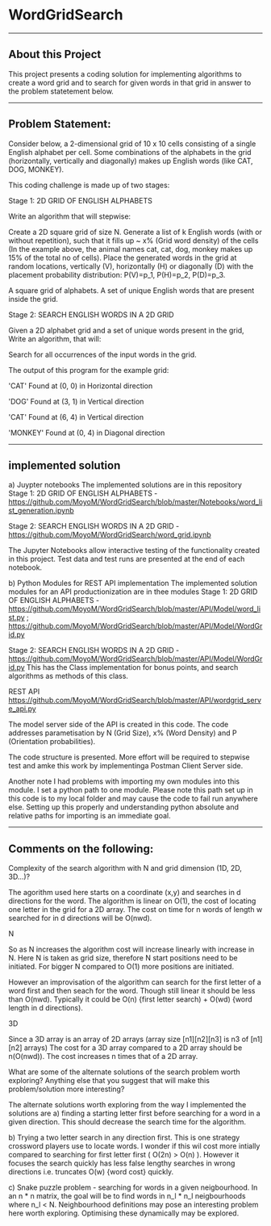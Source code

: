 # WordGridSearch
-------------------------
About this Project
-------------------------
This project presents a coding solution for implementing algorithms to create a word grid and to search for given words in that grid in answer to the problem statetement below.

-------------------------
Problem Statement:
-------------------------

Consider below, a 2-dimensional grid of 10 x 10 cells consisting of a single English alphabet per cell. Some combinations of the alphabets in the grid (horizontally, vertically and diagonally) makes up English words (like CAT, DOG, MONKEY).


This coding challenge is made up of two stages:

Stage 1: 2D GRID OF ENGLISH ALPHABETS

Write an algorithm that will stepwise:


Create a 2D square grid of size N.
Generate a list of k English words (with or without repetition), such that it fills up ~ x% (Grid word density) of the cells (In the example above, the animal names cat, cat, dog, monkey makes up 15% of the total no of cells).
Place the generated words in the grid at random locations, vertically (V), horizontally (H) or diagonally (D) with the placement probability distribution: P(V)=p_1, P(H)=p_2, P(D)=p_3.

A square grid of alphabets.
A set of unique English words that are present inside the grid.


Stage 2: SEARCH ENGLISH WORDS IN A 2D GRID

Given a 2D alphabet grid and a set of unique words present in the grid, Write an algorithm, that will:

Search for all occurrences of the input words in the grid.

The output of this program for the example grid:

'CAT' Found at (0, 0) in Horizontal direction

'DOG' Found at (3, 1) in Vertical direction

'CAT' Found at (6, 4) in Vertical direction

'MONKEY' Found at (0, 4) in Diagonal direction

------------------------------------------------
implemented solution
------------------------------------------------
a) Juypter notebooks
The implemented solutions are in this repository
Stage 1: 2D GRID OF ENGLISH ALPHABETS -
https://github.com/MoyoM/WordGridSearch/blob/master/Notebooks/word_list_generation.ipynb

Stage 2: SEARCH ENGLISH WORDS IN A 2D GRID - 
https://github.com/MoyoM/WordGridSearch/word_grid.ipynb

The Jupyter Notebooks allow interactive testing of the functionality created in this project. Test data and test runs
are presented at the end of each notebook.


b) Python Modules for REST API implementation
The implemented solution modules for an API productionization are in thee modules
Stage 1: 2D GRID OF ENGLISH ALPHABETS - 
https://github.com/MoyoM/WordGridSearch/blob/master/API/Model/word_list.py ;
https://github.com/MoyoM/WordGridSearch/blob/master/API/Model/WordGrid.py

Stage 2: SEARCH ENGLISH WORDS IN A 2D GRID -
https://github.com/MoyoM/WordGridSearch/blob/master/API/Model/WordGrid.py
This has the Class implementation for bonus points, and search algorithms as methods of this class.

REST API
https://github.com/MoyoM/WordGridSearch/blob/master/API/wordgrid_serve_api.py

The model server side of the API is created in this code. The code addresses parametisation by N (Grid Size),
x% (Word Density) and P (Orientation probabilities).

The code structure is presented. More effort will be required to stepwise test and amke this work by implementinga
Postman Client Server side.

Another note I had problems with importing my own modules into this module. I set a python path to one module.
Please note this path set up in this code is to my local folder and may cause the code to fail run anywhere else. 
Setting up this properly and understanding python absolute and relative paths for importing is an immediate goal.

-------------------------
Comments on the following:
-------------------------

Complexity of the search algorithm with N and grid dimension (1D, 2D, 3D...)?

The agorithm used here starts on a coordinate (x,y) and searches in d directions
for the word. The algorithm is linear on O(1), the cost of locating one letter in the grid for 
a 2D array. The cost on time for n words of length w searched for in d directions will be O(nwd).

N

So as N increases the algorithm cost will increase linearly with increase in N. Here N is taken 
as grid size, therefore N start positions need to be initiated. For bigger N compared to O(1) 
more positions are initiated. 

However an improvisation of the algorithm can search for the first letter of a word first and then 
seach for the word. Though still linear it should be less than O(nwd). Typically it could
be O(n) {first letter search) + O(wd) {word length in d directions).

3D

Since a 3D array is an array of 2D arrays (array size [n1][n2][n3] is n3 of [n1][n2] arrays)
The cost for a 3D array compared to a 2D array should be n(O(nwd)). The cost increases n times
that of a 2D array.



What are some of the alternate solutions of the search problem worth exploring?
Anything else that you suggest that will make this problem/solution more interesting?

The alternate solutions worth exploring from the way I implemented the solutions are
a) finding a starting letter first before searching for a word in a given direction.
This should decrease the search time for the algorithm.

b) Trying a two letter search in any direction first. This is one strategy crossword players
use to locate words. I wonder if this wil cost more intially compared to searching
for first letter first ( O(2n) > O(n) ). However it focuses the search quickly has less false
lengthy searches in wrong directions  i.e. truncates O(w) {word cost} quickly.

c) Snake puzzle problem - searching for words in a given neigbourhood. In an n * n matrix, the goal
will be to find  words in n_l * n_l neigbourhoods where n_l < N. Neighbourhood definitions may 
pose an interesting problem here worth exploring. Optimising these dynamically may be explored.





